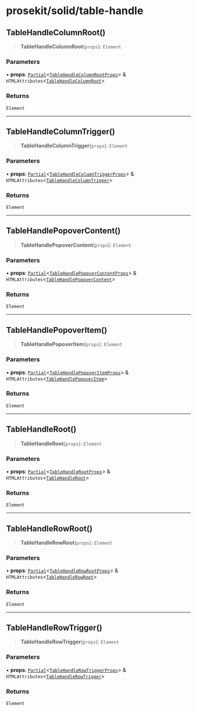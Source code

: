 # prosekit/solid/table-handle

<a id="TableHandleColumnRoot" name="TableHandleColumnRoot"></a>

## TableHandleColumnRoot()

> **TableHandleColumnRoot**(`props`): `Element`

### Parameters

• **props**: [`Partial`](https://www.typescriptlang.org/docs/handbook/utility-types.html#partialtype)\<[`TableHandleColumnRootProps`](../web/table-handle.md#TableHandleColumnRootProps)\> & `HTMLAttributes`\<[`TableHandleColumnRoot`](../lit/table-handle.md#TableHandleColumnRoot)\>

### Returns

`Element`

***

<a id="TableHandleColumnTrigger" name="TableHandleColumnTrigger"></a>

## TableHandleColumnTrigger()

> **TableHandleColumnTrigger**(`props`): `Element`

### Parameters

• **props**: [`Partial`](https://www.typescriptlang.org/docs/handbook/utility-types.html#partialtype)\<[`TableHandleColumnTriggerProps`](../web/table-handle.md#TableHandleColumnTriggerProps)\> & `HTMLAttributes`\<[`TableHandleColumnTrigger`](../lit/table-handle.md#TableHandleColumnTrigger)\>

### Returns

`Element`

***

<a id="TableHandlePopoverContent" name="TableHandlePopoverContent"></a>

## TableHandlePopoverContent()

> **TableHandlePopoverContent**(`props`): `Element`

### Parameters

• **props**: [`Partial`](https://www.typescriptlang.org/docs/handbook/utility-types.html#partialtype)\<[`TableHandlePopoverContentProps`](../web/table-handle.md#TableHandlePopoverContentProps)\> & `HTMLAttributes`\<[`TableHandlePopoverContent`](../lit/table-handle.md#TableHandlePopoverContent)\>

### Returns

`Element`

***

<a id="TableHandlePopoverItem" name="TableHandlePopoverItem"></a>

## TableHandlePopoverItem()

> **TableHandlePopoverItem**(`props`): `Element`

### Parameters

• **props**: [`Partial`](https://www.typescriptlang.org/docs/handbook/utility-types.html#partialtype)\<[`TableHandlePopoverItemProps`](../web/table-handle.md#TableHandlePopoverItemProps)\> & `HTMLAttributes`\<[`TableHandlePopoverItem`](../lit/table-handle.md#TableHandlePopoverItem)\>

### Returns

`Element`

***

<a id="TableHandleRoot" name="TableHandleRoot"></a>

## TableHandleRoot()

> **TableHandleRoot**(`props`): `Element`

### Parameters

• **props**: [`Partial`](https://www.typescriptlang.org/docs/handbook/utility-types.html#partialtype)\<[`TableHandleRootProps`](../web/table-handle.md#TableHandleRootProps)\> & `HTMLAttributes`\<[`TableHandleRoot`](../lit/table-handle.md#TableHandleRoot)\>

### Returns

`Element`

***

<a id="TableHandleRowRoot" name="TableHandleRowRoot"></a>

## TableHandleRowRoot()

> **TableHandleRowRoot**(`props`): `Element`

### Parameters

• **props**: [`Partial`](https://www.typescriptlang.org/docs/handbook/utility-types.html#partialtype)\<[`TableHandleRowRootProps`](../web/table-handle.md#TableHandleRowRootProps)\> & `HTMLAttributes`\<[`TableHandleRowRoot`](../lit/table-handle.md#TableHandleRowRoot)\>

### Returns

`Element`

***

<a id="TableHandleRowTrigger" name="TableHandleRowTrigger"></a>

## TableHandleRowTrigger()

> **TableHandleRowTrigger**(`props`): `Element`

### Parameters

• **props**: [`Partial`](https://www.typescriptlang.org/docs/handbook/utility-types.html#partialtype)\<[`TableHandleRowTriggerProps`](../web/table-handle.md#TableHandleRowTriggerProps)\> & `HTMLAttributes`\<[`TableHandleRowTrigger`](../lit/table-handle.md#TableHandleRowTrigger)\>

### Returns

`Element`
